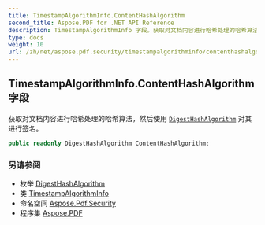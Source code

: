 ```yaml
---
title: TimestampAlgorithmInfo.ContentHashAlgorithm
second_title: Aspose.PDF for .NET API Reference
description: TimestampAlgorithmInfo 字段。获取对文档内容进行哈希处理的哈希算法，然后使用 DigestHashAlgorithm 对其进行签名
type: docs
weight: 10
url: /zh/net/aspose.pdf.security/timestampalgorithminfo/contenthashalgorithm/
---
```

## TimestampAlgorithmInfo.ContentHashAlgorithm 字段

获取对文档内容进行哈希处理的哈希算法，然后使用 [`DigestHashAlgorithm`](../../signaturealgorithminfo/digesthashalgorithm/) 对其进行签名。

```csharp
public readonly DigestHashAlgorithm ContentHashAlgorithm;
```

### 另请参阅

* 枚举 [DigestHashAlgorithm](../../../aspose.pdf/digesthashalgorithm/)
* 类 [TimestampAlgorithmInfo](../)
* 命名空间 [Aspose.Pdf.Security](../../../aspose.pdf.security/)
* 程序集 [Aspose.PDF](../../../)